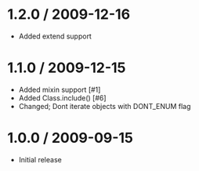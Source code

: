 
1.2.0 / 2009-12-16
==================

  * Added extend support

1.1.0 / 2009-12-15
==================

  * Added mixin support [#1]
  * Added Class.include() [#6]
  * Changed; Dont iterate objects with DONT_ENUM flag

1.0.0 / 2009-09-15
==================

  * Initial release
